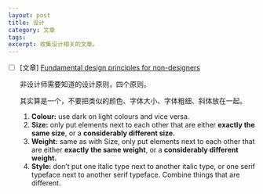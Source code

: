 ```yaml
---
layout: post
title: 设计
category: 文章
tags: 
excerpt: 收集设计相关的文章。
---
```


- [ ] [文章] [Fundamental design principles for non-designers](https://medium.freecodecamp.org/fundamental-design-principles-for-non-designers-ad34c30caa7)

  

  非设计师需要知道的设计原则，四个原则。

  其实算是一个，不要把类似的颜色、字体大小、字体粗细、斜体放在一起。

  1. **Colour:** use dark on light colours and vice versa.
  2. **Size:** only put elements next to each other that are either **exactly the same size**, or a **considerably different size.**
  3. **Weight:** same as with Size, only put elements next to each other that are either **exactly the same weight**, or a **considerably different weight.**
  4. **Style:** don’t put one italic type next to another italic type, or one serif typeface next to another serif typeface. Combine things that are different.